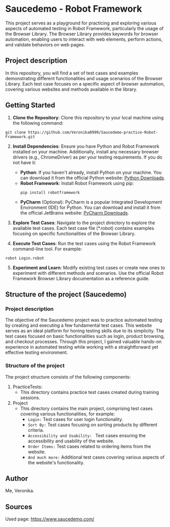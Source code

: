 # Saucedemo - Robot Framework

This project serves as a playground for practicing and exploring various aspects of automated testing in Robot Framework, particularly the usage of the Browser Library. The Browser Library provides keywords for browser automation, enabling users to interact with web elements, perform actions, and validate behaviors on web pages.

## Project description
In this repository, you will find a set of test cases and examples demonstrating different functionalities and usage scenarios of the Browser Library. Each test case focuses on a specific aspect of browser automation, covering various websites and methods available in the library.

## Getting Started

1. **Clone the Repository**: Clone this repository to your local machine using the following command:

```
git clone https://github.com/Veronika0999/Saucedemo-practice-Robot-Framework.git
```

2. **Install Dependencies**: Ensure you have Python and Robot Framework installed on your machine. Additionally, install any necessary browser drivers (e.g., ChromeDriver) as per your testing requirements.
   If you do not have it:
   - **Python**: If you haven't already, install Python on your machine. You can download it from the official Python website: [Python Downloads](https://www.python.org/downloads/).
   - **Robot Framework**: Install Robot Framework using pip:
      ```
      pip install robotframework
      ```
    - **PyCharm** (Optional): PyCharm is a popular Integrated Development Environment (IDE) for Python. You can download and install it from the official JetBrains website: [PyCharm Downloads](https://www.jetbrains.com/pycharm/download/).

3. **Explore Test Cases**: Navigate to the project directory to explore the available test cases. Each test case file (*.robot) contains examples focusing on specific functionalities of the Browser Library.

4. **Execute Test Cases**: Run the test cases using the Robot Framework command-line tool. For example:

```
robot Login.robot
```
5. **Experiment and Learn**: Modify existing test cases or create new ones to experiment with different methods and scenarios. Use the official Robot Framework Browser Library documentation as a reference guide.


## Structure of the project (Saucedemo)
### Project description
The objective of the Saucedemo project was to practice automated testing by creating and executing a few fundamental test cases. This website serves as an ideal platform for honing testing skills due to its simplicity. The test cases focused on basic functionalities such as login, product browsing, and checkout processes. Through this project, I gained valuable hands-on experience in automated testing while working with a straightforward yet effective testing environment.

### Structure of the project
The project structure consists of the following components:

1. PracticeTests:
   - This directory contains practice test cases created during training sessions.
3. Project
   - This directory contains the main project, comprising test cases covering various functionalities, for example:
     - <code>Login:</code> Test cases for user login functionality.
     - <code>Sort By:</code> Test cases focusing on sorting products by different criteria.
     - <code>Accessibility and Usability: </code> Test cases ensuring the accessibility and usability of the website.
     - <code>Order Items:</code> Test cases related to ordering items from the website.
     - <code>And much more:</code> Additional test cases covering various aspects of the website's functionality.

## Author
Me, Veronika.

## Sources
Used page: https://www.saucedemo.com/

